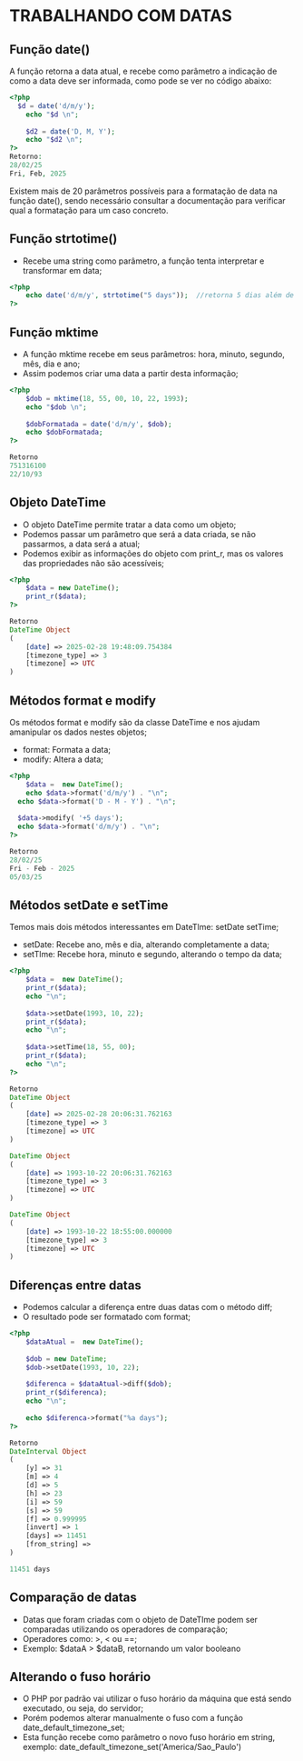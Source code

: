 # TRABALHANDO COM DATAS

## Função date()
A função retorna a data atual, e recebe como parâmetro a indicação de como a data deve ser informada, como pode se ver no código abaixo:

```php
<?php
  $d = date('d/m/y');
	echo "$d \n";
	
	$d2 = date('D, M, Y');
	echo "$d2 \n";
?>
Retorno:
28/02/25 
Fri, Feb, 2025
```
Existem mais de 20 parâmetros possíveis para a formatação de data na função date(), sendo necessário consultar a documentação para verificar qual a formatação para um caso concreto.

## Função strtotime()
- Recebe uma string como parâmetro, a função tenta interpretar e transformar em data;

```php
<?php
	echo date('d/m/y', strtotime("5 days"));  //retorna 5 dias além de hoje
?>
```

## Função mktime
- A função mktime recebe em seus parâmetros: hora, minuto, segundo, mês, dia e ano;
- Assim podemos criar uma data a partir desta informação;

```php
<?php
	$dob = mktime(18, 55, 00, 10, 22, 1993);
	echo "$dob \n";
	
	$dobFormatada = date('d/m/y', $dob);
	echo $dobFormatada;
?>

Retorno
751316100 
22/10/93
```

## Objeto DateTime
- O objeto DateTime permite tratar a data como um objeto;
- Podemos passar um parâmetro que será a data criada, se não passarmos, a data será a atual;
- Podemos exibir as informações do objeto com print_r, mas os valores das propriedades não são acessíveis;

```php
<?php
	$data = new DateTime();
	print_r($data);
?>

Retorno
DateTime Object
(
    [date] => 2025-02-28 19:48:09.754384
    [timezone_type] => 3
    [timezone] => UTC
)
```

## Métodos format e modify
Os métodos format e modify são da classe DateTime e nos ajudam amanipular os dados nestes objetos;
- format: Formata a data;
- modify: Altera a data;

```php
<?php
	$data =  new DateTime();
	echo $data->format('d/m/y') . "\n";
  echo $data->format('D - M - Y') . "\n";
    
  $data->modify( '+5 days');
  echo $data->format('d/m/y') . "\n";
?>

Retorno
28/02/25
Fri - Feb - 2025
05/03/25
```

## Métodos setDate e setTime
Temos mais dois métodos interessantes em DateTlme: setDate setTime;
- setDate: Recebe ano, mês e dia, alterando completamente a data;
- setTlme: Recebe hora, minuto e segundo, alterando o tempo da data;

```php
<?php
	$data =  new DateTime();
	print_r($data);
	echo "\n";
	
	$data->setDate(1993, 10, 22);
	print_r($data);
	echo "\n";
	
	$data->setTime(18, 55, 00);
	print_r($data);
	echo "\n";
?>

Retorno
DateTime Object
(
    [date] => 2025-02-28 20:06:31.762163
    [timezone_type] => 3
    [timezone] => UTC
)

DateTime Object
(
    [date] => 1993-10-22 20:06:31.762163
    [timezone_type] => 3
    [timezone] => UTC
)

DateTime Object
(
    [date] => 1993-10-22 18:55:00.000000
    [timezone_type] => 3
    [timezone] => UTC
)
```

## Diferenças entre datas
- Podemos calcular a diferença entre duas datas com o método diff;
- O resultado pode ser formatado com format;

```php
<?php
	$dataAtual =  new DateTime();
	
	$dob = new DateTime;
	$dob->setDate(1993, 10, 22);
	
	$diferenca = $dataAtual->diff($dob);
	print_r($diferenca);
	echo "\n";
	
	echo $diferenca->format("%a days");
?>

Retorno
DateInterval Object
(
    [y] => 31
    [m] => 4
    [d] => 5
    [h] => 23
    [i] => 59
    [s] => 59
    [f] => 0.999995
    [invert] => 1
    [days] => 11451
    [from_string] => 
)

11451 days
```

## Comparação de datas
- Datas que foram criadas com o objeto de DateTlme podem ser comparadas utilizando os operadores de comparação;
- Operadores como: >, < ou ==;
- Exemplo: $dataA > $dataB, retornando um valor booleano

## Alterando o fuso horário
- O PHP por padrão vai utilizar o fuso horário da máquina que está sendo executado, ou seja, do servidor;
- Porém podemos alterar manualmente o fuso com a função date_default_timezone_set;
- Esta função recebe como parâmetro o novo fuso horário em string, exemplo: date_default_timezone_set('America/Sao_Paulo')





























